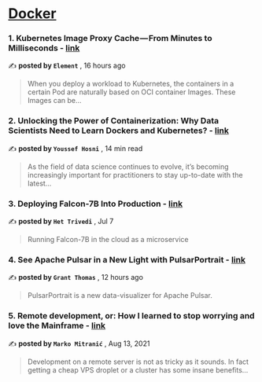 
<h1><a href=https://medium.com/tag/docker/recommended target="_blank" rel="noopener noreferrer">Docker</a></h1>
<h3>1. Kubernetes Image Proxy Cache — From Minutes to Milliseconds - <a href=https://medium.com/@elementtech.dev?source=tag_recommended_feed---------0-84----------docker----------75929626_d7d0_4300_8495_76db0c5b7235------- target="_blank" rel="noopener noreferrer">link</a></h3>

✍️ **posted by `Element`** <date> , 16 hours ago</date>

<blockquote>When you deploy a workload to Kubernetes, the containers in a certain Pod are naturally based on OCI container Images. These Images can be…</blockquote>

<h3>2. Unlocking the Power of Containerization: Why Data Scientists Need to Learn Dockers and Kubernetes? - <a href=https://medium.com/@youssefraafat57?source=tag_recommended_feed---------1-107----------docker----------75929626_d7d0_4300_8495_76db0c5b7235------- target="_blank" rel="noopener noreferrer">link</a></h3>

✍️ **posted by `Youssef Hosni`** <date> , 14 min read</date>

<blockquote>As the field of data science continues to evolve, it’s becoming increasingly important for practitioners to stay up-to-date with the latest…</blockquote>

<h3>3. Deploying Falcon-7B Into Production - <a href=https://medium.com/@het.trivedi05?source=tag_recommended_feed---------2-85----------docker----------75929626_d7d0_4300_8495_76db0c5b7235------- target="_blank" rel="noopener noreferrer">link</a></h3>

✍️ **posted by `Het Trivedi`** <date> , Jul 7</date>

<blockquote>Running Falcon-7B in the cloud as a microservice</blockquote>

<h3>4. See Apache Pulsar in a New Light with PulsarPortrait - <a href=https://medium.com/@grantct?source=tag_recommended_feed---------3-84----------docker----------75929626_d7d0_4300_8495_76db0c5b7235------- target="_blank" rel="noopener noreferrer">link</a></h3>

✍️ **posted by `Grant Thomas`** <date> , 12 hours ago</date>

<blockquote>PulsarPortrait is a new data-visualizer for Apache Pulsar.</blockquote>

<h3>5. Remote development, or: How I learned to stop worrying and love the Mainframe - <a href=https://medium.com/@marko.mitranic?source=tag_recommended_feed---------4-107----------docker----------75929626_d7d0_4300_8495_76db0c5b7235------- target="_blank" rel="noopener noreferrer">link</a></h3>

✍️ **posted by `Marko Mitranić`** <date> , Aug 13, 2021</date>

<blockquote>Development on a remote server is not as tricky as it sounds. In fact getting a cheap VPS droplet or a cluster has some insane benefits…</blockquote>


